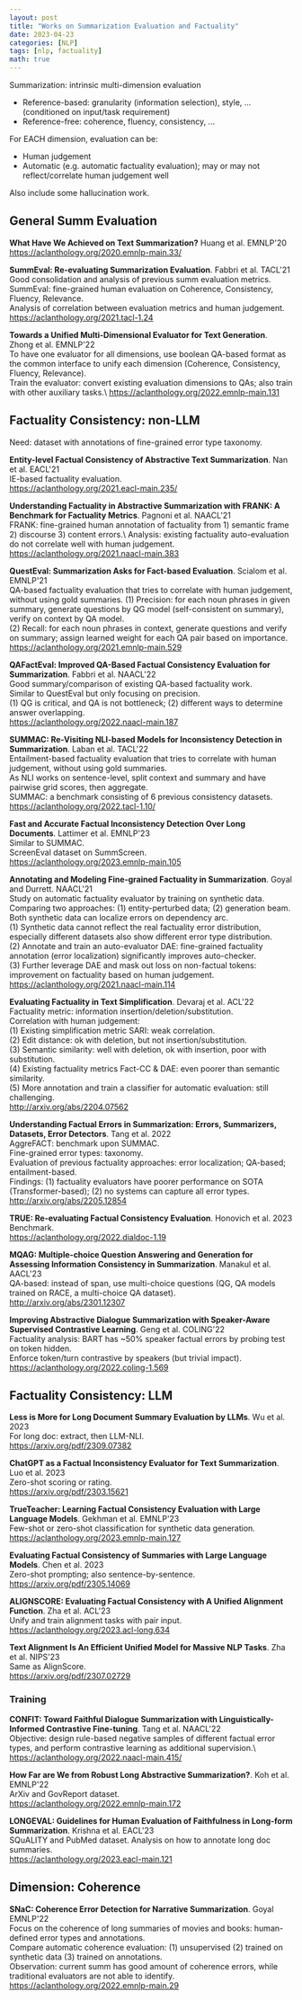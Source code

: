 ```yaml
---
layout: post
title: "Works on Summarization Evaluation and Factuality"
date: 2023-04-23
categories: [NLP]
tags: [nlp, factuality]
math: true
---
```


Summarization: intrinsic multi-dimension evaluation
* Reference-based: granularity (information selection), style, ... (conditioned on input/task requirement)
* Reference-free: coherence, fluency, consistency, ...

For EACH dimension, evaluation can be:
* Human judgement
* Automatic (e.g. automatic factuality evaluation); may or may not reflect/correlate human judgement well

Also include some hallucination work.

## General Summ Evaluation

**What Have We Achieved on Text Summarization?** Huang et al. EMNLP'20\
<https://aclanthology.org/2020.emnlp-main.33/>

**SummEval: Re-evaluating Summarization Evaluation**. Fabbri et al. TACL'21\
Good consolidation and analysis of previous summ evaluation metrics.\
SummEval: fine-grained human evaluation on Coherence, Consistency, Fluency, Relevance.\
Analysis of correlation between evaluation metrics and human judgement.\
<https://aclanthology.org/2021.tacl-1.24>

**Towards a Unified Multi-Dimensional Evaluator for Text Generation**. Zhong et al. EMNLP'22\
To have one evaluator for all dimensions, use boolean QA-based format as the common interface to unify each dimension (Coherence, Consistency, Fluency, Relevance).\
Train the evaluator: convert existing evaluation dimensions to QAs; also train with other auxiliary tasks.\ 
<https://aclanthology.org/2022.emnlp-main.131>

## Factuality Consistency: non-LLM

Need: dataset with annotations of fine-grained error type taxonomy.

**Entity-level Factual Consistency of Abstractive Text Summarization**. Nan et al. EACL'21\
IE-based factuality evaluation.\
<https://aclanthology.org/2021.eacl-main.235/>

**Understanding Factuality in Abstractive Summarization with FRANK: A Benchmark for Factuality Metrics**. Pagnoni et al. NAACL'21\
FRANK: fine-grained human annotation of factuality from 1) semantic frame 2) discourse 3) content errors.\ 
Analysis: existing factuality auto-evaluation do not correlate well with human judgement.\
<https://aclanthology.org/2021.naacl-main.383>

**QuestEval: Summarization Asks for Fact-based Evaluation**. Scialom et al. EMNLP'21\
QA-based factuality evaluation that tries to correlate with human judgement, without using gold summaries.
(1) Precision: for each noun phrases in given summary, generate questions by QG model (self-consistent on summary), verify on context by QA model.\
(2) Recall: for each noun phrases in context, generate questions and verify on summary; assign learned weight for each QA pair based on importance.\
<https://aclanthology.org/2021.emnlp-main.529>

**QAFactEval: Improved QA-Based Factual Consistency Evaluation for Summarization**. Fabbri et al. NAACL'22\
Good summary/comparison of existing QA-based factuality work.\
Similar to QuestEval but only focusing on precision.\
(1) QG is critical, and QA is not bottleneck; (2) different ways to determine answer overlapping.\
<https://aclanthology.org/2022.naacl-main.187>

**SUMMAC: Re-Visiting NLI-based Models for Inconsistency Detection in Summarization**. Laban et al. TACL'22\
Entailment-based factuality evaluation that tries to correlate with human judgement, without using gold summaries.\
As NLI works on sentence-level, split context and summary and have pairwise grid scores, then aggregate.\
SUMMAC: a benchmark consisting of 6 previous consistency datasets.\
<https://aclanthology.org/2022.tacl-1.10/>

**Fast and Accurate Factual Inconsistency Detection Over Long Documents**. Lattimer et al. EMNLP'23\
Similar to SUMMAC.\
ScreenEval dataset on SummScreen.\
<https://aclanthology.org/2023.emnlp-main.105>

**Annotating and Modeling Fine-grained Factuality in Summarization**. Goyal and Durrett. NAACL'21\
Study on automatic factuality evaluator by training on synthetic data.\
Comparing two approaches: (1) entity-perturbed data; (2) generation beam. Both synthetic data can localize errors on dependency arc.\
(1) Synthetic data cannot reflect the real factuality error distribution, especially different datasets also show different error type distribution.\
(2) Annotate and train an auto-evaluator DAE: fine-grained factuality annotation (error localization) significantly improves auto-checker.\
(3) Further leverage DAE and mask out loss on non-factual tokens: improvement on factuality based on human judgement.\
<https://aclanthology.org/2021.naacl-main.114>

**Evaluating Factuality in Text Simplification**. Devaraj et al. ACL'22\
Factuality metric: information insertion/deletion/substitution.\
Correlation with human judgement:\
(1) Existing simplification metric SARI: weak correlation.\
(2) Edit distance: ok with deletion, but not insertion/substitution.\
(3) Semantic similarity: well with deletion, ok with insertion, poor with substitution.\
(4) Existing factuality metrics Fact-CC & DAE: even poorer than semantic similarity.\
(5) More annotation and train a classifier for automatic evaluation: still challenging.\
<http://arxiv.org/abs/2204.07562>

**Understanding Factual Errors in Summarization: Errors, Summarizers, Datasets, Error Detectors**. Tang et al. 2022\
AggreFACT: benchmark upon SUMMAC.\
Fine-grained error types: taxonomy.\
Evaluation of previous factuality approaches: error localization; QA-based; entailment-based.\
Findings: (1) factuality evaluators have poorer performance on SOTA (Transformer-based); (2) no systems can capture all error types.\
<http://arxiv.org/abs/2205.12854>

**TRUE: Re-evaluating Factual Consistency Evaluation**. Honovich et al. 2023\
Benchmark.\
<https://aclanthology.org/2022.dialdoc-1.19>

**MQAG: Multiple-choice Question Answering and Generation for Assessing Information Consistency in Summarization**. Manakul et al. AACL'23\
QA-based: instead of span, use multi-choice questions (QG, QA models trained on RACE, a multi-choice QA dataset).\
<http://arxiv.org/abs/2301.12307>

**Improving Abstractive Dialogue Summarization with Speaker-Aware Supervised Contrastive Learning**. Geng et al. COLING'22\
Factuality analysis: BART has ~50% speaker factual errors by probing test on token hidden.\
Enforce token/turn contrastive by speakers (but trivial impact).\
<https://aclanthology.org/2022.coling-1.569>

## Factuality Consistency: LLM

**Less is More for Long Document Summary Evaluation by LLMs**. Wu et al. 2023\
For long doc: extract, then LLM-NLI.\
<https://arxiv.org/pdf/2309.07382>

**ChatGPT as a Factual Inconsistency Evaluator for Text Summarization**. Luo et al. 2023\
Zero-shot scoring or rating.\
<https://arxiv.org/pdf/2303.15621>

**TrueTeacher: Learning Factual Consistency Evaluation with Large Language Models**. Gekhman et al. EMNLP'23\
Few-shot or zero-shot classification for synthetic data generation.\
<https://aclanthology.org/2023.emnlp-main.127>

**Evaluating Factual Consistency of Summaries with Large Language Models**. Chen et al. 2023\
Zero-shot prompting; also sentence-by-sentence.\
<https://arxiv.org/pdf/2305.14069>

**ALIGNSCORE: Evaluating Factual Consistency with A Unified Alignment Function**. Zha et al. ACL'23\
Unify and train alignment tasks with pair input.\
<https://aclanthology.org/2023.acl-long.634>

**Text Alignment Is An Efficient Unified Model for Massive NLP Tasks**. Zha et al. NIPS'23\
Same as AlignScore.\
<https://arxiv.org/pdf/2307.02729>

### Training

**CONFIT: Toward Faithful Dialogue Summarization with Linguistically-Informed Contrastive Fine-tuning**. Tang et al. NAACL'22\
Objective: design rule-based negative samples of different factual error types, and perform contrastive learning as additional supervision.\  
<https://aclanthology.org/2022.naacl-main.415/>

**How Far are We from Robust Long Abstractive Summarization?**. Koh et al. EMNLP'22\
ArXiv and GovReport dataset.\
<https://aclanthology.org/2022.emnlp-main.172>

**LONGEVAL: Guidelines for Human Evaluation of Faithfulness in Long-form Summarization**. Krishna et al. EACL'23\
SQuALITY and PubMed dataset. Analysis on how to annotate long doc summaries.\
<https://aclanthology.org/2023.eacl-main.121>

## Dimension: Coherence

**SNaC: Coherence Error Detection for Narrative Summarization**. Goyal EMNLP'22\
Focus on the coherence of long summaries of movies and books: human-defined error types and annotations.\
Compare automatic coherence evaluation: (1) unsupervised (2) trained on synthetic data (3) trained on annotations.\
Observation: current summ has good amount of coherence errors, while traditional evaluators are not able to identify.\
<https://aclanthology.org/2022.emnlp-main.29>
